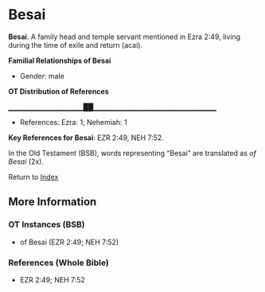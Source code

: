 # Besai
**Besai**. 
A family head and temple servant mentioned in Ezra 2:49, living during the time of exile and return (acai). 




**Familial Relationships of Besai**


* Gender: male


**OT Distribution of References**

▁▁▁▁▁▁▁▁▁▁▁▁▁▁██▁▁▁▁▁▁▁▁▁▁▁▁▁▁▁▁▁▁▁▁▁▁▁
* References: Ezra: 1; Nehemiah: 1



**Key References for Besai**: 
EZR 2:49, NEH 7:52. 


In the Old Testament (BSB), words representing “Besai” are translated as 
*of Besai* (2x). 




Return to [Index](00-Index.md)

## More Information

### OT Instances (BSB)

* of Besai (EZR 2:49; NEH 7:52)



### References (Whole Bible)

* EZR 2:49; NEH 7:52




